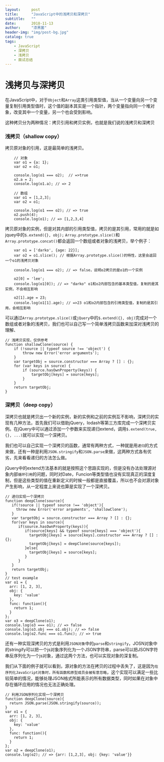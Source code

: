 ```yaml
---
layout:     post
title:      "JavaScript中的浅拷贝和深拷贝"
subtitle:   ""
date:       2018-11-13
author:     "漆黑菌"
header-img: "img/post-bg.jpg"
catalog: true
tags:
    - JavaScript
    - 深拷贝
    - 浅拷贝
    - 面试总结
---
```


# 浅拷贝与深拷贝
在JavaScript中，对于`Object`和`Array`这类引用类型值，当从一个变量向另一个变量复制引用类型值时，这个值的副本其实是一个指针，两个变量指向同一个堆对象，改变其中一个变量，另一个也会受到影响。

这种拷贝分为两种情况：拷贝引用和拷贝实例，也就是我们说的浅拷贝和深拷贝

### 浅拷贝（shallow copy）

拷贝原对象的引用，这是最简单的浅拷贝。

```
    // 对象
    var o1 = {a: 1};
    var o2 = o1;
    
    console.log(o1 === o2);  // =>true
    o2.a = 2; 
    console.log(o1.a); // => 2
    
    // 数组
    var o1 = [1,2,3];
    var o2 = o1;
    
    console.log(o1 === o2); // => true
    o2.push(4);
    console.log(o1); // => [1,2,3,4]
```

拷贝原对象的实例，但是对其内部的引用类型值，拷贝的是其引用，常用的就是如jquey中的`$.extend({}, obj);` `Array.prototype.slice()`和`Array.prototype.concat()`都会返回一个数组或者对象的浅拷贝，举个例子：

```
    var o1 = ['darko', {age: 22}];
    var o2 = o1.slice(); // 根据Array.prototype.slice()的特性，这里会返回一个o1的浅拷贝对象
    
    console.log(o1 === o2); // => false，说明o2拷贝的是o1的一个实例
    
    o2[0] = 'lee';
    console.log(o1[0]); // => "darko" o1和o2内部包含的基本类型值，复制的是其实例，不会相互影响
    
    o2[1].age = 23;
    console.log(o1[1].age); // =>23 o1和o2内部包含的引用类型值，复制的是其引用，会相互影响 
```

可以通过`Array.prototype.slice()`或`jQuery`中的`$.extend({}, obj)`完成对一个数组或者对象的浅拷贝，我们也可以自己写一个简单浅拷贝函数来加深对浅拷贝的理解、

    // 浅拷贝实现，仅供参考
    function shallowClone(source) {
        if (!source || typeof source !== 'object') {
            throw new Error('error arguments');
        }
        var targetObj = source.constructor === Array ? [] : {};
        for (var keys in source) {
            if (source.hasOwnProperty(keys)) {
                targetObj[keys] = source[keys];
            }
        }
        return targetObj;
    }
    

### 深拷贝（deep copy）

深拷贝也就是拷贝出一个新的实例，新的实例和之前的实例互不影响，深拷贝的实现有几种方法，首先我们可以借助jQuery，lodash等第三方库完成一个深拷贝实例。在jQuery中可以通过添加一个参数来实现递归extend，调用`$.extend(true, {}, ...)`就可以实现一个深拷贝。

我们也可以自己实现一个深拷贝的函数，通常有两种方式，一种就是用`递归`的方式来做，还有一种是利用`JSON.stringify`和`JSON.parse`来做，这两种方式各有优劣，先来看看递归的方法怎么做。

jQuery中的extend方法基本的就是按照这个思路实现的，但是没有办法处理源对象内部`循环引用`的问题，同时对Date，Funcion等类型值也没有实现真正的深度复制，但是这些类型的值在重新定义的时候一般都是直接覆盖，所以也不会对源对象产生影响，从一定程度上来说也算是实现了一个深拷贝。

    // 递归实现一个深拷贝
    function deepClone(source){
       if(!source || typeof source !== 'object'){
         throw new Error('error arguments', 'shallowClone');
       }
       var targetObj = source.constructor === Array ? [] : {};
       for(var keys in source){
          if(source.hasOwnProperty(keys)){
             if(source[keys] && typeof source[keys] === 'object'){
               targetObj[keys] = source[keys].constructor === Array ? [] : {};
               targetObj[keys] = deepClone(source[keys]);
             }else{
               targetObj[keys] = source[keys];
             }
          } 
       }
       return targetObj;
    }
    // test example
    var o1 = {
      arr: [1, 2, 3],
      obj: {
        key: 'value'
      },
      func: function(){
        return 1;
      }
    };
    var o3 = deepClone(o1);
    console.log(o3 === o1); // => false
    console.log(o3.obj === o1.obj); // => false
    console.log(o2.func === o1.func); // => true
      

还有一种实现深拷贝的方式是利用`JSON对象`中的`parse`和`stringify`，JOSN对象中的stringify可以把一个js对象序列化为一个JSON字符串，parse可以把JSON字符串反序列化为一个js对象，通过这两个方法，也可以实现对象的深复制。

我们从下面的例子就可以看到，源对象的方法在拷贝的过程中丢失了，这是因为`在序列化JavaScript对象时，所有函数和原型成员会被有意忽略`，这个实现可以满足一些比较简单的情况，能够处理JSON格式所能表示的所有数据类型，同时如果在对象中存在循环应用的情况也无法正确处理。

    // 利用JSON序列化实现一个深拷贝
    function deepClone(source){
      return JSON.parse(JSON.stringify(source));
    }
    var o1 = {
      arr: [1, 2, 3],
      obj: {
        key: 'value'
      },
      func: function(){
        return 1;
      }
    };
    var o2 = deepClone(o1);
    console.log(o2); // => {arr: [1,2,3], obj: {key: 'value'}}